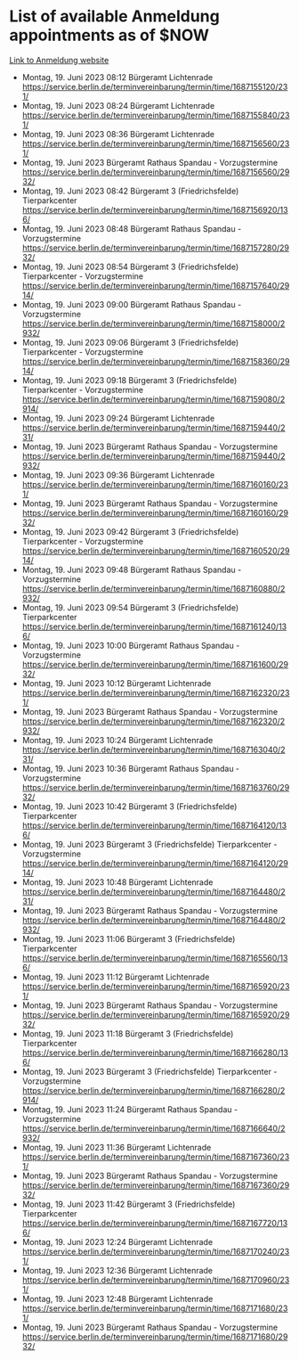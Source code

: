 # List of available Anmeldung appointments as of $NOW
[Link to Anmeldung website](https://service.berlin.de/terminvereinbarung/termin/tag.php?termin=1&anliegen[]=120686&dienstleisterlist=122210,122217,327316,122219,327312,122227,327314,122231,327346,122243,327348,122254,122252,329742,122260,329745,122262,329748,122271,327278,122273,327274,122277,327276,330436,122280,327294,122282,327290,122284,327292,122291,327270,122285,327266,122286,327264,122296,327268,150230,329760,122297,327286,122294,327284,122312,329763,122314,329775,122304,327330,122311,327334,122309,327332,317869,122281,327352,122279,329772,122283,122276,327324,122274,327326,122267,329766,122246,327318,122251,327320,122257,327322,122208,327298,122226,327300&herkunft=http%3A%2F%2Fservice.berlin.de%2Fdienstleistung%2F120686%2F)
- Montag, 19. Juni 2023 08:12 Bürgeramt Lichtenrade https://service.berlin.de/terminvereinbarung/termin/time/1687155120/231/
- Montag, 19. Juni 2023 08:24 Bürgeramt Lichtenrade https://service.berlin.de/terminvereinbarung/termin/time/1687155840/231/
- Montag, 19. Juni 2023 08:36 Bürgeramt Lichtenrade https://service.berlin.de/terminvereinbarung/termin/time/1687156560/231/
- Montag, 19. Juni 2023  Bürgeramt Rathaus Spandau - Vorzugstermine https://service.berlin.de/terminvereinbarung/termin/time/1687156560/2932/
- Montag, 19. Juni 2023 08:42 Bürgeramt 3 (Friedrichsfelde) Tierparkcenter https://service.berlin.de/terminvereinbarung/termin/time/1687156920/136/
- Montag, 19. Juni 2023 08:48 Bürgeramt Rathaus Spandau - Vorzugstermine https://service.berlin.de/terminvereinbarung/termin/time/1687157280/2932/
- Montag, 19. Juni 2023 08:54 Bürgeramt 3 (Friedrichsfelde) Tierparkcenter - Vorzugstermine https://service.berlin.de/terminvereinbarung/termin/time/1687157640/2914/
- Montag, 19. Juni 2023 09:00 Bürgeramt Rathaus Spandau - Vorzugstermine https://service.berlin.de/terminvereinbarung/termin/time/1687158000/2932/
- Montag, 19. Juni 2023 09:06 Bürgeramt 3 (Friedrichsfelde) Tierparkcenter - Vorzugstermine https://service.berlin.de/terminvereinbarung/termin/time/1687158360/2914/
- Montag, 19. Juni 2023 09:18 Bürgeramt 3 (Friedrichsfelde) Tierparkcenter - Vorzugstermine https://service.berlin.de/terminvereinbarung/termin/time/1687159080/2914/
- Montag, 19. Juni 2023 09:24 Bürgeramt Lichtenrade https://service.berlin.de/terminvereinbarung/termin/time/1687159440/231/
- Montag, 19. Juni 2023  Bürgeramt Rathaus Spandau - Vorzugstermine https://service.berlin.de/terminvereinbarung/termin/time/1687159440/2932/
- Montag, 19. Juni 2023 09:36 Bürgeramt Lichtenrade https://service.berlin.de/terminvereinbarung/termin/time/1687160160/231/
- Montag, 19. Juni 2023  Bürgeramt Rathaus Spandau - Vorzugstermine https://service.berlin.de/terminvereinbarung/termin/time/1687160160/2932/
- Montag, 19. Juni 2023 09:42 Bürgeramt 3 (Friedrichsfelde) Tierparkcenter - Vorzugstermine https://service.berlin.de/terminvereinbarung/termin/time/1687160520/2914/
- Montag, 19. Juni 2023 09:48 Bürgeramt Rathaus Spandau - Vorzugstermine https://service.berlin.de/terminvereinbarung/termin/time/1687160880/2932/
- Montag, 19. Juni 2023 09:54 Bürgeramt 3 (Friedrichsfelde) Tierparkcenter https://service.berlin.de/terminvereinbarung/termin/time/1687161240/136/
- Montag, 19. Juni 2023 10:00 Bürgeramt Rathaus Spandau - Vorzugstermine https://service.berlin.de/terminvereinbarung/termin/time/1687161600/2932/
- Montag, 19. Juni 2023 10:12 Bürgeramt Lichtenrade https://service.berlin.de/terminvereinbarung/termin/time/1687162320/231/
- Montag, 19. Juni 2023  Bürgeramt Rathaus Spandau - Vorzugstermine https://service.berlin.de/terminvereinbarung/termin/time/1687162320/2932/
- Montag, 19. Juni 2023 10:24 Bürgeramt Lichtenrade https://service.berlin.de/terminvereinbarung/termin/time/1687163040/231/
- Montag, 19. Juni 2023 10:36 Bürgeramt Rathaus Spandau - Vorzugstermine https://service.berlin.de/terminvereinbarung/termin/time/1687163760/2932/
- Montag, 19. Juni 2023 10:42 Bürgeramt 3 (Friedrichsfelde) Tierparkcenter https://service.berlin.de/terminvereinbarung/termin/time/1687164120/136/
- Montag, 19. Juni 2023  Bürgeramt 3 (Friedrichsfelde) Tierparkcenter - Vorzugstermine https://service.berlin.de/terminvereinbarung/termin/time/1687164120/2914/
- Montag, 19. Juni 2023 10:48 Bürgeramt Lichtenrade https://service.berlin.de/terminvereinbarung/termin/time/1687164480/231/
- Montag, 19. Juni 2023  Bürgeramt Rathaus Spandau - Vorzugstermine https://service.berlin.de/terminvereinbarung/termin/time/1687164480/2932/
- Montag, 19. Juni 2023 11:06 Bürgeramt 3 (Friedrichsfelde) Tierparkcenter https://service.berlin.de/terminvereinbarung/termin/time/1687165560/136/
- Montag, 19. Juni 2023 11:12 Bürgeramt Lichtenrade https://service.berlin.de/terminvereinbarung/termin/time/1687165920/231/
- Montag, 19. Juni 2023  Bürgeramt Rathaus Spandau - Vorzugstermine https://service.berlin.de/terminvereinbarung/termin/time/1687165920/2932/
- Montag, 19. Juni 2023 11:18 Bürgeramt 3 (Friedrichsfelde) Tierparkcenter https://service.berlin.de/terminvereinbarung/termin/time/1687166280/136/
- Montag, 19. Juni 2023  Bürgeramt 3 (Friedrichsfelde) Tierparkcenter - Vorzugstermine https://service.berlin.de/terminvereinbarung/termin/time/1687166280/2914/
- Montag, 19. Juni 2023 11:24 Bürgeramt Rathaus Spandau - Vorzugstermine https://service.berlin.de/terminvereinbarung/termin/time/1687166640/2932/
- Montag, 19. Juni 2023 11:36 Bürgeramt Lichtenrade https://service.berlin.de/terminvereinbarung/termin/time/1687167360/231/
- Montag, 19. Juni 2023  Bürgeramt Rathaus Spandau - Vorzugstermine https://service.berlin.de/terminvereinbarung/termin/time/1687167360/2932/
- Montag, 19. Juni 2023 11:42 Bürgeramt 3 (Friedrichsfelde) Tierparkcenter https://service.berlin.de/terminvereinbarung/termin/time/1687167720/136/
- Montag, 19. Juni 2023 12:24 Bürgeramt Lichtenrade https://service.berlin.de/terminvereinbarung/termin/time/1687170240/231/
- Montag, 19. Juni 2023 12:36 Bürgeramt Lichtenrade https://service.berlin.de/terminvereinbarung/termin/time/1687170960/231/
- Montag, 19. Juni 2023 12:48 Bürgeramt Lichtenrade https://service.berlin.de/terminvereinbarung/termin/time/1687171680/231/
- Montag, 19. Juni 2023  Bürgeramt Rathaus Spandau - Vorzugstermine https://service.berlin.de/terminvereinbarung/termin/time/1687171680/2932/
